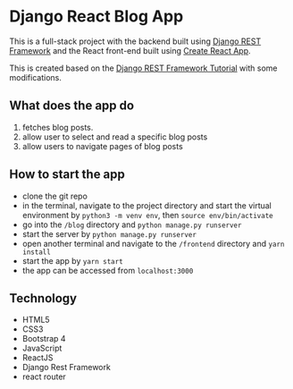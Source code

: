 # Django React Blog App

This is a full-stack project with the backend built using [Django REST Framework](https://www.django-rest-framework.org/) and the React front-end built using [Create React App](https://github.com/facebook/create-react-app).

This is created based on the [Django REST Framework Tutorial](https://www.youtube.com/playlist?list=PLL1pJgYmqo2vOP99K0MKiuCq98N-Mo249) with some modifications. 

## What does the app do
1. fetches blog posts. 
2. allow user to select and read a specific blog posts
3. allow users to navigate pages of blog posts

## How to start the app
- clone the git repo
- in the terminal, navigate to the project directory and start the virtual environment by `python3 -m venv env`, then `source env/bin/activate`
- go into the `/blog` directory and `python manage.py runserver`
- start the server by `python manage.py runserver`
- open another terminal and navigate to the `/frontend` directory and `yarn install`
- start the app by `yarn start`
- the app can be accessed from `localhost:3000`

## Technology
- HTML5
- CSS3
- Bootstrap 4
- JavaScript
- ReactJS
- Django Rest Framework
- react router
